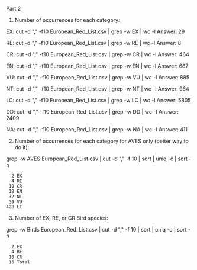 Part 2

1. Number of occurrences for each category:

  EX:  cut -d "," -f10 European_Red_List.csv | grep -w EX | wc -l   Answer: 29
 
  RE:  cut -d "," -f10 European_Red_List.csv | grep -w RE | wc -l   Answer: 8
 
  CR:  cut -d "," -f10 European_Red_List.csv | grep -w CR | wc -l   Answer: 464
 
  EN:  cut -d "," -f10 European_Red_List.csv | grep -w EN | wc -l   Answer: 687
 
  VU:  cut -d "," -f10 European_Red_List.csv | grep -w VU | wc -l   Answer: 885
 
  NT:  cut -d "," -f10 European_Red_List.csv | grep -w NT | wc -l   Answer: 964
 
  LC:  cut -d "," -f10 European_Red_List.csv | grep -w LC | wc -l   Answer: 5805
 
  DD:  cut -d "," -f10 European_Red_List.csv | grep -w DD | wc -l   Answer: 2409
 
  NA:  cut -d "," -f10 European_Red_List.csv | grep -w NA | wc -l   Answer: 411

2. Number of occurrences for each category for AVES only (better way to do it):

grep -w AVES European_Red_List.csv | cut -d "," -f 10 | sort | uniq -c | sort -n
      
      2 EX
      4 RE
     10 CR
     18 EN
     32 NT
     39 VU
    428 LC

3. Number of EX, RE, or CR Bird species:

grep -w Birds European_Red_List.csv | cut -d "," -f 10 | sort | uniq -c | sort -n
      
      2 EX
      4 RE
     10 CR
     16 Total
